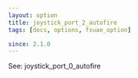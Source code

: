 ```yaml
---
layout: option
title: joystick_port_2_autofire
tags: [docs, options, fsuae_option]

since: 2.1.0
---
```


See: joystick_port_0_autofire
